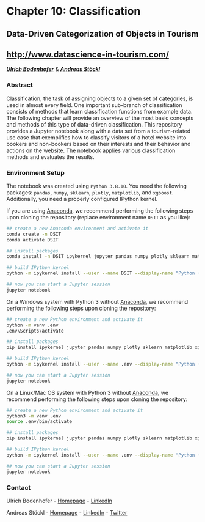 # Chapter 10: Classification

## Data-Driven Categorization of Objects in Tourism
## http://www.datascience-in-tourism.com/

***[Ulrich Bodenhofer](https://github.com/Ubod)*** & ***[Andreas Stöckl](https://github.com/astoeckl)***

### Abstract

Classification, the task of assigning objects to a given set of categories, is used in almost every field. One important sub-branch of classification consists of methods that learn classification functions from example data. The following chapter will provide an overview of the most basic concepts and methods of this type of data-driven classification. This repository provides a Jupyter notebook along with a data set from a tourism-related use case that exemplifies how to classify visitors of a hotel website into bookers and non-bookers based on their interests and their behavior and actions on the website. The notebook applies various classification methods and evaluates the results.

### Environment Setup

The notebook was created using `Python 3.8.10`. You need the following packages: `pandas`, `numpy`, `sklearn`, `plotly`, `matplotlib`, and `xgboost`. Additionally, you need a properly configured IPython kernel.

If you are using [Anaconda](https://www.anaconda.com/), we recommend performing the following steps upon cloning the repository (replace environment name `DSIT` as you like):
```bash
## create a new Anaconda environment and activate it
conda create -n DSIT
conda activate DSIT

## install packages
conda install -n DSIT ipykernel jupyter pandas numpy plotly sklearn matplotlib xgboost

## build IPython kernel
python -m ipykernel install --user --name DSIT --display-name "Python (Data Science in Tourism)"

## now you can start a Jupyter session
jupyter notebook
```

On a Windows system with Python 3 without [Anaconda](https://www.anaconda.com/), we recommend performing the following steps upon cloning the repository:
```bash
## create a new Python environment and activate it
python -m venv .env
.env\Scripts\activate

## install packages
pip install ipykernel jupyter pandas numpy plotly sklearn matplotlib xgboost

## build IPython kernel
python -m ipykernel install --user --name .env --display-name "Python (Data Science in Tourism)"

## now you can start a Jupyter session
jupyter notebook
```

On a Linux/Mac OS system with Python 3 without [Anaconda](https://www.anaconda.com/), we recommend performing the following steps upon cloning the repository:
```bash
## create a new Python environment and activate it
python3 -m venv .env
source .env/bin/activate

## install packages
pip install ipykernel jupyter pandas numpy plotly sklearn matplotlib xgboost

## build IPython kernel
python -m ipykernel install --user --name .env --display-name "Python (Data Science in Tourism)"

## now you can start a Jupyter session
jupyter notebook
```

### Contact

Ulrich Bodenhofer - [Homepage](http://ulrich.bodenhofer.com) - [LinkedIn](https://www.linkedin.com/in/ulrichbodenhofer/)

Andreas Stöckl - [Homepage](http://www.stoeckl.ai/) - [LinkedIn](https://www.linkedin.com/in/andreas-st%C3%B6ckl-57682113a/) - [Twitter](https://twitter.com/stoecklai)
